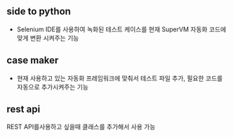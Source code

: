 ## side to python ##
* Selenium IDE를 사용하여 녹화된 테스트 케이스를 현재 SuperVM 자동화 코드에 맞게 변환 시켜주는 기능

## case maker ##
* 현재 사용하고 있는 자동화 프레임워크에 맞춰서 테스트 파일 추가, 필요한 코드를 자동으로 추가시켜주는 기능

## rest api ##
REST API를사용하고 싶을때 클래스를 추가해서 사용 가능